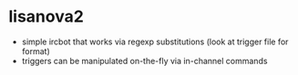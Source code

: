 lisanova2
=========
- simple ircbot that works via regexp substitutions (look at trigger file for format)
- triggers can be manipulated on-the-fly via in-channel commands
